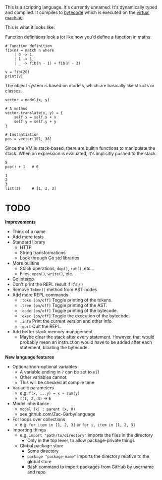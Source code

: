 This is a scripting language. It's currently unnamed. It's dynamically typed and
compiled. It compiles to [bytecode](./bytecode) which is executed on the [virtual
machine](vm).

This is what it looks like:

Function definitions look a lot like how you'd define a function in maths.
```
# Function definition
fib(n) = match n where
    | 0 -> 1,
    | 1 -> 1,
    | _ -> fib(n - 1) + fib(n - 2)

v = fib(20)
print(v)
```

The object system is based on models, which are basically like structs or
classes.
```
vector = model(x, y)

# A method
vector.translate(x, y) = {
    self.x = self.x + x
    self.y = self.y + y
}

# Instantiation
pos = vector(101, 38)
```

Since the VM is stack-based, there are builtin functions to manipulate the stack.
When an expression is evaluated, it's implicitly pushed to the stack.
```
5
pop() + 1   # 6

1
2
3
list(3)     # [1, 2, 3]
```

# TODO

**Improvements**
 - Think of a name
 - Add more tests
 - Standard library
   - HTTP
   - String transformations
   - Look through Go std libraries
 - More builtins
   - Stack operations, `dup()`, `rot()`, etc...
   - Files, `open()`, `write()`, etc...
 - Go interop
 - Don't print the REPL result if it's `()`
 - Remove `Token()` method from AST nodes
 - Add more REPL commands
   - `:toks [on/off]` Toggle printing of the tokens.
   - `:tree [on/off]` Toggle printing of the AST.
   - `:code [on/off]` Toggle printing of the bytecode.
   - `:exec [on/off]` Toggle the execution of the bytecode.
   - `:info` Print the current version and other info.
   - `:quit` Quit the REPL.
 - Add better stack memory management
   - Maybe clear the stack after every statement. However, that would probably
     mean an instruction would have to be added after each statement, bloating
     the bytecode.

**New language features**
 - Optional/non-optional variables
   - A variable ending in `?` can be set to `nil`
   - Other variables cannot
   - This will be checked at compile time
 - Variadic parameters
   - e.g. `f(x, ...y) = x + sum(y)`
   - `f(1, 2, 3)` &rarr; `6`
 - Model inheritance
   - `model (x) : parent (x, 0)`
   - see github.com/Zac-Garby/language
 - For loops over collections
   - e.g. `for item in [1, 2, 3]` or `for i, item in [1, 2, 3]`
 - Importing things
   - e.g. `import "path/to/directory"` imports the files in the directory
     - Only in the top level, to allow package-private things
   - Global package store
     - Some directory
     - `package "package-name"` imports the directory relative to the global store
     - Bash command to import packages from GitHub by username and repo
